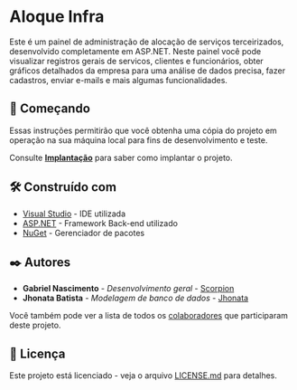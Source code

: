 Aloque Infra
============
Este é um painel de administração de alocação de serviços terceirizados, desenvolvido completamente em ASP.NET. Neste painel você pode visualizar registros gerais de servicos, clientes e funcionários, obter gráficos detalhados da empresa para uma análise de dados precisa, fazer cadastros, enviar e-mails e mais algumas funcionalidades.

## 🚀 Começando

Essas instruções permitirão que você obtenha uma cópia do projeto em operação na sua máquina local para fins de desenvolvimento e teste.

Consulte **[Implantação](#-implanta%C3%A7%C3%A3o)** para saber como implantar o projeto.

<!-- ### 📋 Pré-requisitos

De que coisas você precisa para instalar o software e como instalá-lo?

```
Dar exemplos
```

### 🔧 Instalação

Uma série de exemplos passo-a-passo que informam o que você deve executar para ter um ambiente de desenvolvimento em execução.

Diga como essa etapa será:

```
Dar exemplos
```

E repita:

```
Até finalizar
```

Termine com um exemplo de como obter dados do sistema ou como usá-los para uma pequena demonstração. -->

<!-- ## ⚙️ Executando os testes

Explicar como executar os testes automatizados para este sistema.

### 🔩 Analise os testes de ponta a ponta

Explique que eles verificam esses testes e porquê. 

```
Dar exemplos
``` -->

<!-- ### ⌨️ E testes de estilo de codificação

Explique que eles verificam esses testes e porquê.

```
Dar exemplos
``` -->

<!-- ## 📦 Implantação

Adicione notas adicionais sobre como implantar isso em um sistema ativo -->

## 🛠️ Construído com

* [Visual Studio](https://visualstudio.microsoft.com/pt-br/) - IDE utilizada
* [ASP.NET](https://learn.microsoft.com/pt-br/aspnet/core/?view=aspnetcore-6.0) - Framework Back-end utilizado
* [NuGet](https://www.nuget.org) - Gerenciador de pacotes

<!-- ## 🖇️ Colaborando

Por favor, leia o [COLABORACAO.md](https://gist.github.com/usuario/linkParaInfoSobreContribuicoes) para obter detalhes sobre o nosso código de conduta e o processo para nos enviar pedidos de solicitação. -->

<!-- ## 📌 Versão

Nós usamos [SemVer](http://semver.org/) para controle de versão. Para as versões disponíveis, observe as [tags neste repositório](https://github.com/suas/tags/do/projeto). -->

## ✒️ Autores

* **Gabriel Nascimento** - *Desenvolvimento geral* - [Scorpion](https://github.com/Scoorpioon)
* **Jhonata Batista** - *Modelagem de banco de dados* - [Jhonata](https://github.com/jhownny)

Você também pode ver a lista de todos os [colaboradores](https://github.com/Scoorpioon/AloqueInfra/colaboradores) que participaram deste projeto.

## 📄 Licença

Este projeto está licenciado - veja o arquivo [LICENSE.md](https://github.com/usuario/projeto/licenca) para detalhes.

<!-- ## 🎁 Expressões de gratidão
* Um agradecimento especial à Jhonata Batista, um dos desenvolvedores deste projeto. 🔥; -->
